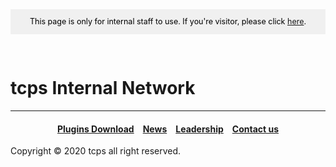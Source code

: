 <style>
h1 {text-align: center;}
h4 {text-align: center;}
h3 {text-align: center;}
p {text-align: center;}
</style>
<style type="text/css">
  #left{
        text-align:left;
  }
  #right{
        text-align:right;
  }
  #banner{
                 font-size:12.5px;
                 line-height: 40px;
                 background-color: #f0f0f0;
                 weight: 100%;
                 color: #000000;
                 text-align: center;
</style>
<div id="banner">This page is only for internal staff to use. If you're visitor, please click <a href="/">here</a>.</div>
<div style="height: 30px"></div>
<h1 id="left">tcps Internal Network</h1>
<hr>

<h4><a href="/plugins/download">Plugins Download</a>&emsp;<a href="/news">News</a>&emsp;<a href="/leadership">Leadership</a>&emsp;<a href="/contact">Contact us</a></h4>
Copyright © 2020 tcps all right reserved.
